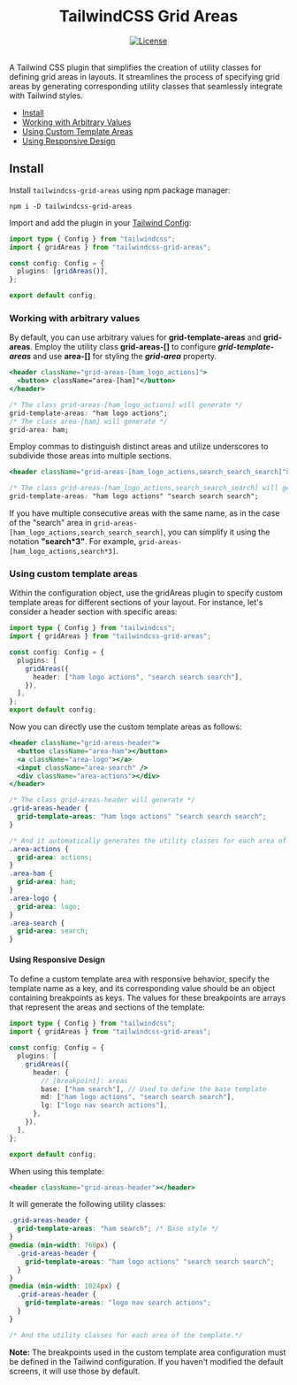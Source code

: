 <div align="center">
 <h1>TailwindCSS Grid Areas</h1>
</div>

<div align="center">
  <a href="https://github.com/JaleXHolguin/tailwindcss-grid-areas/blob/main/LICENSE">
    <img alt="License" src="https://badgen.net/github/license/JaleXHolguin/tailwindcss-grid-areas" />
  </a>
  <br />
  <br />
</div>

A Tailwind CSS plugin that simplifies the creation of utility classes for defining grid areas in layouts. It streamlines the process of specifying grid areas by generating corresponding utility classes that seamlessly integrate with Tailwind styles.

- [Install](#install)
- [Working with Arbitrary Values](#working-with-arbitrary-values)
- [Using Custom Template Areas](#using-custom-template-areas)
- [Using Responsive Design](#using-responsive-design)

## Install

Install `tailwindcss-grid-areas` using npm package manager:

```shell
npm i -D tailwindcss-grid-areas
```

Import and add the plugin in your [Tailwind Config](https://tailwindcss.com/docs/configuration#plugins):

```ts
import type { Config } from "tailwindcss";
import { gridAreas } from "tailwindcss-grid-areas";

const config: Config = {
  plugins: [gridAreas()],
};

export default config;
```

### Working with arbitrary values

By default, you can use arbitrary values for **grid-template-areas** and **grid-areas**. Employ the utility class **grid-areas-[]** to configure **_grid-template-areas_** and use **area-[]** for styling the **_grid-area_** property.

```jsx
<header className="grid-areas-[ham_logo_actions]">
  <button> className="area-[ham]"</button>
</header>
```

```css
/* The class grid-areas-[ham_logo_actions] will generate */
grid-template-areas: "ham logo actions";
/* The class area-[ham] will generate */
grid-area: ham;
```

Employ commas to distinguish distinct areas and utilize underscores to subdivide those areas into multiple sections.

```jsx
<header className="grid-areas-[ham_logo_actions,search_search_search]"></header>
```

```css
/* The class grid-areas-[ham_logo_actions,search_search_search] will generate */
grid-template-areas: "ham logo actions" "search search search";
```

If you have multiple consecutive areas with the same name, as in the case of the "search" area in `grid-areas-[ham_logo_actions,search_search_search]`, you can simplify it using the notation **"search\*3"**. For example, `grid-areas-[ham_logo_actions,search*3]`.

### Using custom template areas

Within the configuration object, use the gridAreas plugin to specify custom template areas for different sections of your layout. For instance, let's consider a header section with specific areas:

```ts
import type { Config } from "tailwindcss";
import { gridAreas } from "tailwindcss-grid-areas";

const config: Config = {
  plugins: [
    gridAreas({
      header: ["ham logo actions", "search search search"],
    }),
  ],
};
export default config;
```

Now you can directly use the custom template areas as follows:

```jsx
<header className="grid-areas-header">
  <button className="area-ham"></button>
  <a className="area-logo"></a>
  <input className="area-search" />
  <div className="area-actions"></div>
</header>
```

```css
/* The class grid-areas-header will generate */
.grid-areas-header {
  grid-template-areas: "ham logo actions" "search search search";
}

/* And it automatically generates the utility classes for each area of the template.*/
.area-actions {
  grid-area: actions;
}
.area-ham {
  grid-area: ham;
}
.area-logo {
  grid-area: logo;
}
.area-search {
  grid-area: search;
}
```

#### Using Responsive Design

To define a custom template area with responsive behavior, specify the template name as a key, and its corresponding value should be an object containing breakpoints as keys. The values for these breakpoints are arrays that represent the areas and sections of the template:

```ts
import type { Config } from "tailwindcss";
import { gridAreas } from "tailwindcss-grid-areas";

const config: Config = {
  plugins: [
    gridAreas({
      header: {
        // [breakpoint]: areas
        base: ["ham search"], // Used to define the base template
        md: ["ham logo actions", "search search search"],
        lg: ["logo nav search actions"],
      },
    }),
  ],
};

export default config;
```

When using this template:

```jsx
<header className="grid-areas-header"></header>
```

It will generate the following utility classes:

```css
.grid-areas-header {
  grid-template-areas: "ham search"; /* Base style */
}
@media (min-width: 768px) {
  .grid-areas-header {
    grid-template-areas: "ham logo actions" "search search search";
  }
}
@media (min-width: 1024px) {
  .grid-areas-header {
    grid-template-areas: "logo nav search actions";
  }
}

/* And the utility classes for each area of the template.*/
```

**Note:** The breakpoints used in the custom template area configuration must be defined in the Tailwind configuration. If you haven't modified the default screens, it will use those by default.

